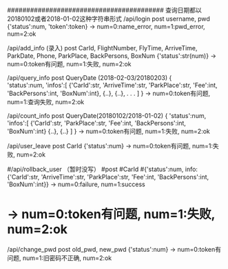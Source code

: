 #########################################
查询日期都以20180102或者2018-01-02这种字符串形式
/api/login
post
username, pwd
{'status':num, 'token':token} -> num=0:name_error, num=1:pwd_error, num=2:ok

/api/add_info (录入)
post
CarId, FlightNumber, FlyTime, ArriveTime, ParkDate, Phone, ParkPlace, BackPersons, BoxNum
{'status':str(num)} -> num=0:token有问题, num=1:失败, num=2:ok

/api/query_info
post
QueryDate (2018-02-03/20180203)
{   
	'status':num,
	'infos':[
	{'CarId':str, 'ArriveTime':str, 'ParkPlace':str, 'Fee':int, 'BackPersons':int, 'BoxNum':int},
	{..},
	{..},
	.
	.
	.
	]
} -> num=0:token有问题, num=1:查询失败, num=2:ok

/api/count_info
post
QueryDate(20180102/2018-01-02)
{
	'status':num,
	'infos':[
	{'CarId':str, 'ParkPlace':str, 'Fee':int,  'BackPersons':int, 'BoxNum':int}
	{..},
	{..}
	]
} -> num=0:token有问题, num=1:失败, num=2:ok

/api/user_leave
post
CarId
{'status':num} -> num=0:token有问题, num=1:失败, num=2:ok

#/api/rollback_user （暂时没写）
#post
#CarId
#{'status':num, info:{'CarId':str, 'ArriveTime':str, 'ParkPlace':str, 'Fee':int, 'BackPersons':int, 'BoxNum':int}} -> num=0:failure, num=1:success
# -> num=0:token有问题, num=1:失败, num=2:ok

/api/change_pwd
post
old_pwd, new_pwd
{'status':num} -> num=0:token有问题, num=1:旧密码不正确, num=2:ok

